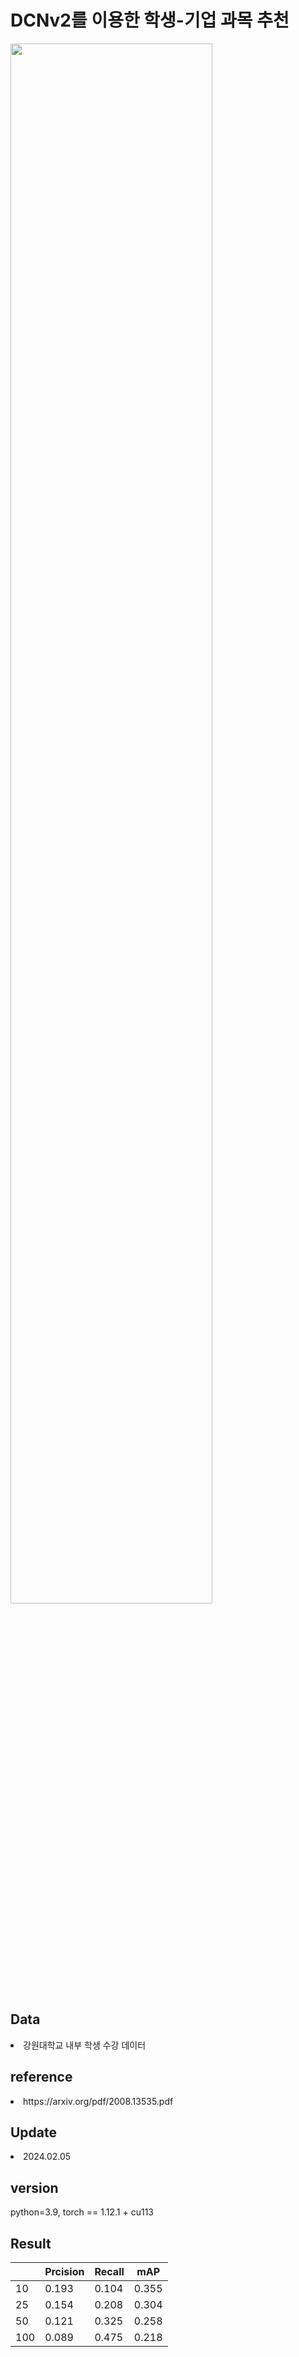 <h1>DCNv2를 이용한 학생-기업 과목 추천</h1>
<img src = https://github.com/now1256/Seminar/assets/94968792/bc41fc2c-f7f2-4af9-bdf1-6554faf2de45 width=80% height=auto>
<h2>Data</h2>
<li> 강원대학교 내부 학생 수강 데이터 </li>
<h2>reference</h2> 
<li> https://arxiv.org/pdf/2008.13535.pdf </li>
<h2>Update</h2>
<li> 2024.02.05 </li>
<h2>version</h2>
python=3.9, torch == 1.12.1 + cu113
<h2>Result</h2>

| |Prcision|Recall|mAP|
|--|--|--|--|
| 10 | 0.193 |0.104|0.355|
| 25 | 0.154 |0.208|0.304|
| 50 | 0.121 |0.325|0.258|
| 100| 0.089 |0.475|0.218|
